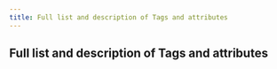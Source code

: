 ```yaml
---
title: Full list and description of Tags and attributes
---
```

## Full list and description of Tags and attributes

<script>
    var =`
 <QuestionSets title="Three Tests for my students">
   <QuestionSet title="Test 1">
      <Question>
	      <question_text>What id the capital of the United Kingdom?</question_text>
		  <solution_text>London</solution_text>
	  </Question>
      <Question>
	      <question_text>How many colours are in the rainbow?</question_text>
		  <solution_text>7</solution_text>
	  </Question>
      <Question>
	      <question_text></question_text>
		  <solution_text></solution_text>
	  </Question>	  
   </QuestionSet> 
   <QuestionSet title="Test 2">
      <Question>
	      <question_text></question_text>
		  <solution_text></solution_text>
	  </Question>
      <Question>
	      <question_text></question_text>
		  <solution_text></solution_text>
	  </Question>
      <Question>
	      <question_text></question_text>
		  <solution_text></solution_text>
	  </Question>	  
   </QuestionSet>  
   <QuestionSet title="Test 3">
      <Question>
	      <question_text></question_text>
		  <solution_text></solution_text>
	  </Question>
      <Question>
	      <question_text></question_text>
		  <solution_text></solution_text>
	  </Question>
      <Question>
	      <question_text></question_text>
		  <solution_text></solution_text>
	  </Question>	  
   </QuestionSet>    
</QuestionSets>   
    `
alert(myxml)
</script>
